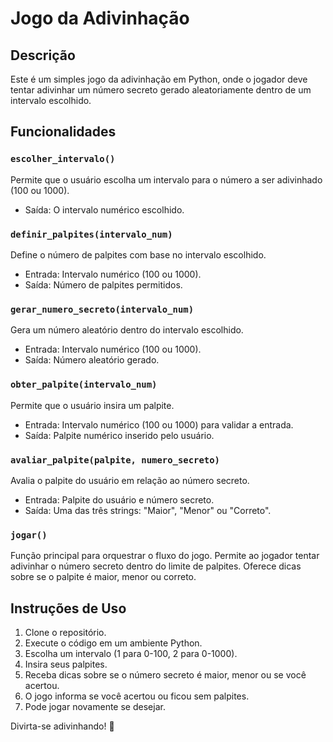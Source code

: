 Jogo da Adivinhação
===================

Descrição
---------

Este é um simples jogo da adivinhação em Python, onde o jogador deve tentar adivinhar um número secreto gerado aleatoriamente dentro de um intervalo escolhido.

Funcionalidades
---------------

### `escolher_intervalo()`

Permite que o usuário escolha um intervalo para o número a ser adivinhado (100 ou 1000).

-   Saída: O intervalo numérico escolhido.

### `definir_palpites(intervalo_num)`

Define o número de palpites com base no intervalo escolhido.

-   Entrada: Intervalo numérico (100 ou 1000).
-   Saída: Número de palpites permitidos.

### `gerar_numero_secreto(intervalo_num)`

Gera um número aleatório dentro do intervalo escolhido.

-   Entrada: Intervalo numérico (100 ou 1000).
-   Saída: Número aleatório gerado.

### `obter_palpite(intervalo_num)`

Permite que o usuário insira um palpite.

-   Entrada: Intervalo numérico (100 ou 1000) para validar a entrada.
-   Saída: Palpite numérico inserido pelo usuário.

### `avaliar_palpite(palpite, numero_secreto)`

Avalia o palpite do usuário em relação ao número secreto.

-   Entrada: Palpite do usuário e número secreto.
-   Saída: Uma das três strings: "Maior", "Menor" ou "Correto".

### `jogar()`

Função principal para orquestrar o fluxo do jogo. Permite ao jogador tentar adivinhar o número secreto dentro do limite de palpites. Oferece dicas sobre se o palpite é maior, menor ou correto.

Instruções de Uso
-----------------

1.  Clone o repositório.
2.  Execute o código em um ambiente Python.
3.  Escolha um intervalo (1 para 0-100, 2 para 0-1000).
4.  Insira seus palpites.
5.  Receba dicas sobre se o número secreto é maior, menor ou se você acertou.
6.  O jogo informa se você acertou ou ficou sem palpites.
7.  Pode jogar novamente se desejar.

Divirta-se adivinhando! 🎉
